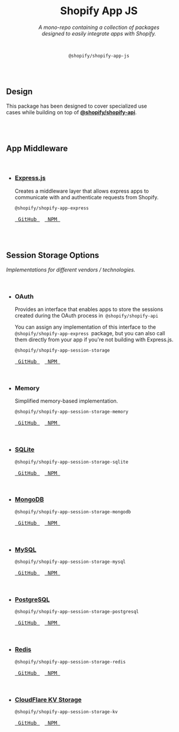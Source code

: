 
<div align = center>

# Shopify App JS

*A mono-repo containing a collection of packages*  
*designed to easily integrate apps with Shopify.*

<br>

```
@shopify/shopify-app-js
```

</div>

<br>
<br>

## Design

This package has been designed to cover specialized use  
cases while building on top of **[@shopify/shopify-api][GitHub API]**.

<br>
<br>

## App Middleware

<br>

-   ### **[Express.js]**

    Creates a middleware layer that allows express apps to  
    communicate with and authenticate requests from Shopify.

    ```
    @shopify/shopify-app-express
    ```
    
    [<kbd> GitHub </kbd>][GitHub Express]  
    [<kbd> NPM </kbd>][NPM Express]

<br>
<br>

## Session Storage Options

*Implementations for different vendors / technologies.*

<br>

-   ### **OAuth**

    Provides an interface that enables apps to store the sessions  
    created during the OAuth process in  `@shopify/shopify-api`

    You can assign any implementation of this interface to the  
    `@shopify/shopify-app-express`  package, but you can also call  
    them directly from your app if you're not building with Express.js.

    ```
    @shopify/shopify-app-session-storage
    ```
    
    [<kbd> GitHub </kbd>][GitHub OAuth]  
    [<kbd> NPM </kbd>][NPM OAuth]

    <br>

-   ### **Memory**

    Simplified memory-based implementation.

    ```
    @shopify/shopify-app-session-storage-memory
    ```
    
    [<kbd> GitHub </kbd>][GitHub Memory]  
    [<kbd> NPM </kbd>][NPM Memory]

    <br>

-   ### **[SQLite]**

    ```
    @shopify/shopify-app-session-storage-sqlite
    ```
    
    [<kbd> GitHub </kbd>][GitHub SQLite]  
    [<kbd> NPM </kbd>][NPM SQLite]

    <br>

-   ### **[MongoDB]**

    ```
    @shopify/shopify-app-session-storage-mongodb
    ```
    
    [<kbd> GitHub </kbd>][GitHub MongoDB]  
    [<kbd> NPM </kbd>][NPM MongoDB]

    <br>

-   ### **[MySQL]**

    ```
    @shopify/shopify-app-session-storage-mysql
    ```
    
    [<kbd> GitHub </kbd>][GitHub MySQL]  
    [<kbd> NPM </kbd>][NPM MySQL]

    <br>
    
-   ### **[PostgreSQL]**

    ```
    @shopify/shopify-app-session-storage-postgresql
    ```
    
    [<kbd> GitHub </kbd>][GitHub PostgreSQL]  
    [<kbd> NPM </kbd>][NPM PostgreSQL]

    <br>

-   ### **[Redis]**

    ```
    @shopify/shopify-app-session-storage-redis
    ```
    
    [<kbd> GitHub </kbd>][GitHub Redis]  
    [<kbd> NPM </kbd>][NPM Redis]

    <br>

-   ### **[CloudFlare KV Storage]**

    ```
    @shopify/shopify-app-session-storage-kv
    ```
    
    [<kbd> GitHub </kbd>][GitHub CloudFlare]  
    [<kbd> NPM </kbd>][NPM CloudFlare]

<br>


<!----------------------------------------------------------------------------->

[CloudFlare KV Storage]: https://www.cloudflare.com/products/workers-kv
[PostgreSQL]: https://www.postgresql.org
[Express.js]: https://expressjs.com
[MongoDB]: https://www.mongodb.com/home
[SQLite]: https://www.sqlite.org
[MySQL]: https://www.mysql.com
[Redis]: https://redis.io


[GitHub CloudFlare]: packages/shopify-app-session-storage-kv
[GitHub PostgreSQL]: packages/shopify-app-session-storage-postgresql
[GitHub MongoDB]: packages/shopify-app-session-storage-mongodb
[GitHub Express]: packages/shopify-app-express
[GitHub SQLite]: packages/shopify-app-session-storage-sqlite
[GitHub Memory]: packages/shopify-app-session-storage-memory
[GitHub Redis]: packages/shopify-app-session-storage-redis
[GitHub MySQL]: packages/shopify-app-session-storage-mysql
[GitHub OAuth]: packages/shopify-app-session-storage
[GitHub API]: https://github.com/Shopify/shopify-api-js


[NPM PostgreSQL]: https://www.npmjs.com/package/@shopify/shopify-app-session-storage-postgresql
[NPM CloudFlare]: https://www.npmjs.com/package/@shopify/shopify-app-session-storage-kv
[NPM MongoDB]: https://www.npmjs.com/package/@shopify/shopify-app-session-storage-mongodb
[NPM Express]: https://www.npmjs.com/package/@shopify/shopify-app-express
[NPM Memory]: https://www.npmjs.com/package/@shopify/shopify-app-session-storage-memory
[NPM SQLite]: https://www.npmjs.com/package/@shopify/shopify-app-session-storage-sqlite
[NPM Redis]: https://www.npmjs.com/package/@shopify/shopify-app-session-storage-redis
[NPM MySQL]: https://www.npmjs.com/package/@shopify/shopify-app-session-storage-mysql
[NPM OAuth]: https://www.npmjs.com/package/@shopify/shopify-app-session-storage
